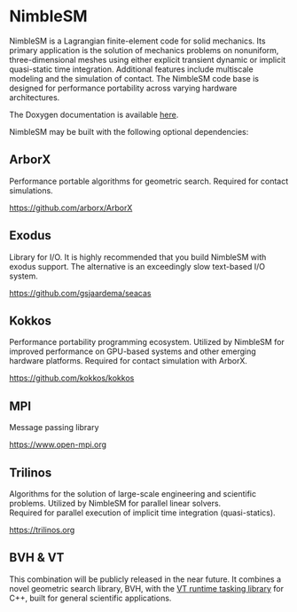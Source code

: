 # NimbleSM
NimbleSM is a Lagrangian finite-element code for solid mechanics.  Its primary application is the solution of mechanics problems on nonuniform, three-dimensional meshes using either explicit transient dynamic or implicit quasi-static time integration.  Additional features include multiscale modeling and the simulation of contact.  The NimbleSM code base is designed for performance portability across varying hardware architectures.

The Doxygen documentation is available [here](https://nimblesm.github.io/nimblesm/docs/doxygen/html).

NimbleSM may be built with the following optional dependencies:

## ArborX

Performance portable algorithms for geometric search.
Required for contact simulations.

https://github.com/arborx/ArborX

## Exodus

Library for I/O.  It is highly recommended that you build NimbleSM with exodus support.  The alternative is an exceedingly slow text-based I/O system.

https://github.com/gsjaardema/seacas

## Kokkos

Performance portability programming ecosystem.  Utilized by NimbleSM for improved performance on GPU-based systems and other emerging hardware platforms.
Required for contact simulation with ArborX.

https://github.com/kokkos/kokkos

## MPI

Message passing library

https://www.open-mpi.org

## Trilinos

Algorithms for the solution of large-scale engineering and scientific problems.  Utilized by NimbleSM for parallel linear solvers.  
Required for parallel execution of implicit time integration (quasi-statics).

https://trilinos.org

## BVH & VT

This combination will be publicly released in the near future. 
It combines a novel geometric search library, BVH, with the [VT runtime tasking library](https://github.com/DARMA-tasking/vt) for C++, 
built for general scientific applications.
